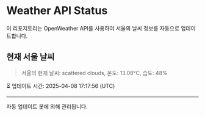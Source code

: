 
# Weather API Status

이 리포지토리는 OpenWeather API를 사용하여 서울의 날씨 정보를 자동으로 업데이트합니다.

## 현재 서울 날씨
> 서울의 현재 날씨: scattered clouds, 온도: 13.08°C, 습도: 48%

⏳ 업데이트 시간: 2025-04-08 17:17:56 (UTC)

---
자동 업데이트 봇에 의해 관리됩니다.
